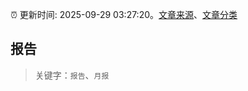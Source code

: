:alarm_clock: 更新时间: 2025-09-29 03:27:20。[文章来源](/README.md)、[文章分类](/TAGS.md)

## 报告


> 关键字：`报告`、`月报`



